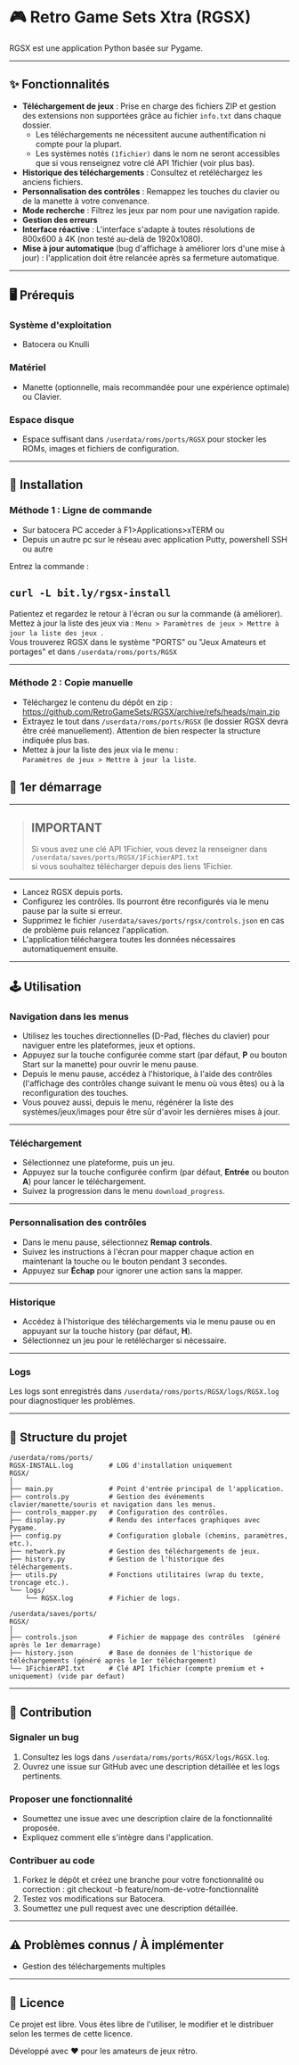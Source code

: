 # 🎮 Retro Game Sets Xtra (RGSX)

RGSX est une application Python basée sur Pygame.

---

## ✨ Fonctionnalités

- **Téléchargement de jeux** : Prise en charge des fichiers ZIP et gestion des extensions non supportées grâce au fichier `info.txt` dans chaque dossier.
  - Les téléchargements ne nécessitent aucune authentification ni compte pour la plupart.
  - Les systèmes notés `(1fichier)` dans le nom ne seront accessibles que si vous renseignez votre clé API 1fichier (voir plus bas).
- **Historique des téléchargements** : Consultez et retéléchargez les anciens fichiers.
- **Personnalisation des contrôles** : Remappez les touches du clavier ou de la manette à votre convenance.
- **Mode recherche** : Filtrez les jeux par nom pour une navigation rapide.
- **Gestion des erreurs**
- **Interface réactive** : L'interface s'adapte à toutes résolutions de 800x600 à 4K (non testé au-delà de 1920x1080).
- **Mise à jour automatique** (bug d'affichage à améliorer lors d'une mise à jour) : l'application doit être relancée après sa fermeture automatique.

---

## 🖥️ Prérequis

### Système d'exploitation
- Batocera ou Knulli

### Matériel
- Manette (optionnelle, mais recommandée pour une expérience optimale) ou Clavier.

### Espace disque
- Espace suffisant dans `/userdata/roms/ports/RGSX` pour stocker les ROMs, images et fichiers de configuration.

---

## 🚀 Installation

### Méthode 1 : Ligne de commande

- Sur batocera PC acceder à F1>Applications>xTERM  ou
- Depuis un autre pc sur le réseau avec application Putty, powershell SSH ou autre

Entrez la commande :
## `curl -L bit.ly/rgsx-install`
  
Patientez et regardez le retour à l'écran ou sur la commande (à améliorer).  
Mettez à jour la liste des jeux via : `Menu > Paramètres de jeux > Mettre à jour la liste des jeux `.  
Vous trouverez RGSX dans le système "PORTS" ou "Jeux Amateurs et portages" et dans `/userdata/roms/ports/RGSX`

---

### Méthode 2 : Copie manuelle

- Téléchargez le contenu du dépôt en zip : https://github.com/RetroGameSets/RGSX/archive/refs/heads/main.zip
- Extrayez le tout dans `/userdata/roms/ports/RGSX` (le dossier RGSX devra être créé manuellement). Attention de bien respecter la structure indiquée plus bas.
- Mettez à jour la liste des jeux via le menu :  
  `Paramètres de jeux > Mettre à jour la liste`.


## 🏁 1er démarrage
---
> ## IMPORTANT
> Si vous avez une clé API 1Fichier, vous devez la renseigner dans  
> `/userdata/saves/ports/RGSX/1FichierAPI.txt`  
> si vous souhaitez télécharger depuis des liens 1Fichier.
---

- Lancez RGSX depuis ports.
- Configurez les contrôles. Ils pourront être reconfigurés via le menu pause par la suite si erreur.
- Supprimez le fichier `/userdata/saves/ports/rgsx/controls.json` en cas de problème puis relancez l'application.
- L'application téléchargera toutes les données nécessaires automatiquement ensuite.

---

## 🕹️ Utilisation

### Navigation dans les menus

- Utilisez les touches directionnelles (D-Pad, flèches du clavier) pour naviguer entre les plateformes, jeux et options.
- Appuyez sur la touche configurée comme start (par défaut, **P** ou bouton Start sur la manette) pour ouvrir le menu pause.
- Depuis le menu pause, accédez à l'historique, à l'aide des contrôles (l'affichage des contrôles change suivant le menu où vous êtes) ou à la reconfiguration des touches.
- Vous pouvez aussi, depuis le menu, régénérer la liste des systèmes/jeux/images pour être sûr d'avoir les dernières mises à jour.

---

### Téléchargement

- Sélectionnez une plateforme, puis un jeu.
- Appuyez sur la touche configurée confirm (par défaut, **Entrée** ou bouton **A**) pour lancer le téléchargement.
- Suivez la progression dans le menu `download_progress`.

---

### Personnalisation des contrôles

- Dans le menu pause, sélectionnez **Remap controls**.
- Suivez les instructions à l'écran pour mapper chaque action en maintenant la touche ou le bouton pendant 3 secondes.
- Appuyez sur **Échap** pour ignorer une action sans la mapper.

---

### Historique

- Accédez à l'historique des téléchargements via le menu pause ou en appuyant sur la touche history (par défaut, **H**).
- Sélectionnez un jeu pour le retélécharger si nécessaire.

---

### Logs

Les logs sont enregistrés dans `/userdata/roms/ports/RGSX/logs/RGSX.log` pour diagnostiquer les problèmes.

---

## 📁 Structure du projet
```
/userdata/roms/ports/
RGSX-INSTALL.log         # LOG d'installation uniquement
RGSX/
│
├── main.py              # Point d'entrée principal de l'application.
├── controls.py          # Gestion des événements clavier/manette/souris et navigation dans les menus.
├── controls_mapper.py   # Configuration des contrôles.
├── display.py           # Rendu des interfaces graphiques avec Pygame.
├── config.py            # Configuration globale (chemins, paramètres, etc.).
├── network.py           # Gestion des téléchargements de jeux.
├── history.py           # Gestion de l'historique des téléchargements.
├── utils.py             # Fonctions utilitaires (wrap du texte, troncage etc.).
└── logs/
    └── RGSX.log         # Fichier de logs.

/userdata/saves/ports/
RGSX/
│
├── controls.json        # Fichier de mappage des contrôles  (généré après le 1er demarrage)
├── history.json         # Base de données de l'historique de téléchargements (généré après le 1er téléchargement)
└── 1FichierAPI.txt      # Clé API 1fichier (compte premium et + uniquement) (vide par defaut)
```





---

## 🤝 Contribution

### Signaler un bug

1. Consultez les logs dans `/userdata/roms/ports/RGSX/logs/RGSX.log`.
2. Ouvrez une issue sur GitHub avec une description détaillée et les logs pertinents.

### Proposer une fonctionnalité

- Soumettez une issue avec une description claire de la fonctionnalité proposée.
- Expliquez comment elle s'intègre dans l'application.

### Contribuer au code

1. Forkez le dépôt et créez une branche pour votre fonctionnalité ou correction :
git checkout -b feature/nom-de-votre-fonctionnalité
2. Testez vos modifications sur Batocera.
3. Soumettez une pull request avec une description détaillée.

---

## ⚠️ Problèmes connus / À implémenter

- Gestion des téléchargements multiples

---

## 📝 Licence

Ce projet est libre. Vous êtes libre de l'utiliser, le modifier et le distribuer selon les termes de cette licence.

Développé avec ❤️ pour les amateurs de jeux rétro.
